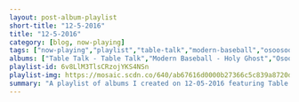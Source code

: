 ```yaml
---
layout: post-album-playlist
short-title: "12-5-2016"
title: "12-5-2016"
category: [blog, now-playing]
tags: ["now-playing","playlist","table-talk","modern-baseball","osoosooso","oso-oso","dryjacket","dryjacket","dryjacket","dryjacket","dryjacket","dryjacket","jank","light-years","light-years","light-years","light-years","light-years","light-years","light-years"]
albums: ["Table Talk - Table Talk","Modern Baseball - Holy Ghost","Osoosooso - Osoosooso","Oso Oso - Real Stories of True People Who Kind of Looked Like Monsters...","Dryjacket - Two Toasters","Dryjacket - Misused Adrenaline","Dryjacket - Bill Gates Ringtone","Dryjacket - Lights, Locks, & Faucets","Dryjacket - Latchkey","Dryjacket - Jefferson's Shadow","Jank - Versace Summer","Light Years - Lite Years","Light Years - Let You Down (acoustic)","Light Years - The Summer She Broke My Heart","Light Years - Are You Sure?","Light Years - Living in Hell","Light Years - Let You Down","Light Years - Temporary"]
playlist-id: 6v8LlM3TlsCRzojYKS4NSn
playlist-img: https://mosaic.scdn.co/640/ab67616d0000b27366c5c839a8720dcb4674c481ab67616d0000b2736f456a7a4eb33f187e05ea87ab67616d0000b273b7b3b23cf5ee79c61050476eab67616d0000b273e928d900b8f0e8609c5cbd4c
summary: "A playlist of albums I created on 12-05-2016 featuring Table Talk, Modern Baseball, Osoosooso, Oso Oso, Dryjacket, Dryjacket, Dryjacket, Dryjacket, Dryjacket, Dryjacket, Jank, Light Years, Light Years, Light Years, Light Years, Light Years, Light Years, and Light Years"
---
```

